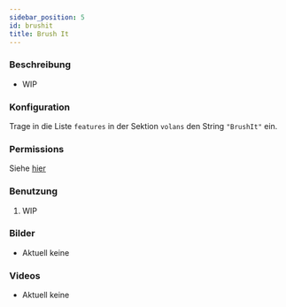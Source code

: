 ```yaml
---
sidebar_position: 5
id: brushit
title: Brush It
---
```

### Beschreibung
* WIP
### Konfiguration
Trage in die Liste `features` in der Sektion `volans` den String `"BrushIt"` ein.
### Permissions
Siehe [hier](/docs/Permissions/#brushit)
### Benutzung
1. WIP
### Bilder
- Aktuell keine
### Videos
- Aktuell keine